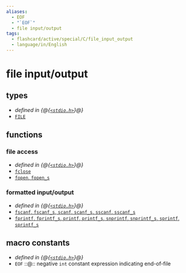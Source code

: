 ```yaml
---
aliases:
  - EOF
  - "`EOF`"
  - file input/output
tags:
  - flashcard/active/special/C/file_input_output
  - language/in/English
---
```


# file input/output

## types

- _defined in {@{[`<stdio.h>`](../../general/C%20file%20input_output.md)}@}_
- [`FILE`](file%20input_output/FILE.md) <!--SR:!2026-04-27,734,330-->

## functions

### file access

- _defined in {@{[`<stdio.h>`](../../general/C%20file%20input_output.md)}@}_
- [`fclose`](file%20input_output/fclose.md)
- [`fopen`, `fopen_s`](file%20input_output/fopen.md) <!--SR:!2026-06-11,771,330-->

### formatted input/output

- _defined in {@{[`<stdio.h>`](../../general/C%20file%20input_output.md)}@}_
- [`fscanf`, `fscanf_s`, `scanf`, `scanf_s`, `sscanf`, `sscanf_s`](file%20input_output/scanf.md)
- [`fprintf`, `fprintf_s`, `printf`, `printf_s`, `snprintf`, `snprintf_s`, `sprintf`, `sprintf_s`](file%20input_output/printf.md) <!--SR:!2026-05-22,754,330-->

## macro constants

- _defined in {@{[`<stdio.h>`](../../general/C%20file%20input_output.md)}@}_ <!--SR:!2024-05-05,184,310-->
- `EOF` ::@:: negative `int` constant expression indicating end-of-file <!--SR:!2029-12-01,1741,330!2025-03-22,292,352-->
